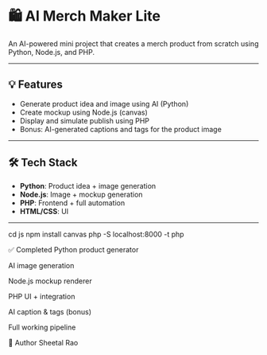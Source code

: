 # 🛍️ AI Merch Maker Lite
An AI-powered mini project that creates a merch product from scratch using Python, Node.js, and PHP.

---

## 💡 Features
- Generate product idea and image using AI (Python)
- Create mockup using Node.js (canvas)
- Display and simulate publish using PHP
- Bonus: AI-generated captions and tags for the product image

---

## 🛠 Tech Stack
- **Python**: Product idea + image generation
- **Node.js**: Image + mockup generation
- **PHP**: Frontend + full automation
- **HTML/CSS**: UI

---
cd js
npm install canvas
php -S localhost:8000 -t php



✅ Completed
 Python product generator

 AI image generation

 Node.js mockup renderer

 PHP UI + integration

 AI caption & tags (bonus)

 Full working pipeline



👤 Author
Sheetal Rao


